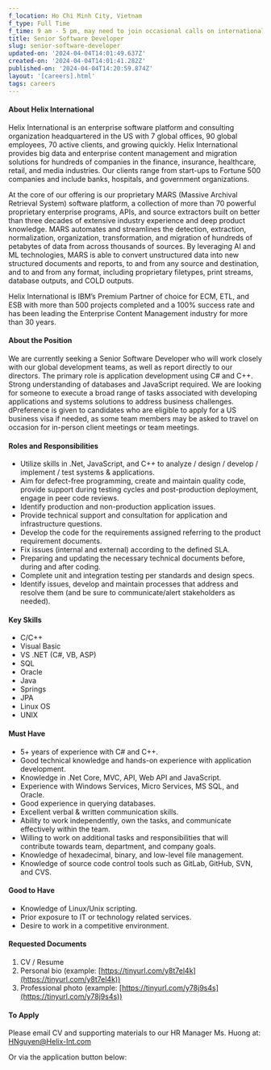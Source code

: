 ```yaml
---
f_location: Ho Chi Minh City, Vietnam
f_type: Full Time
f_time: 9 am - 5 pm, may need to join occasional calls on international timezones.
title: Senior Software Developer
slug: senior-software-developer
updated-on: '2024-04-04T14:01:49.637Z'
created-on: '2024-04-04T14:01:41.282Z'
published-on: '2024-04-04T14:20:59.874Z'
layout: '[careers].html'
tags: careers
---
```


#### About Helix International

Helix International is an enterprise software platform and consulting organization headquartered in the US with 7 global offices, 90 global employees, 70 active clients, and growing quickly. Helix International provides big data and enterprise content management and migration solutions for hundreds of companies in the finance, insurance, healthcare, retail, and media industries. Our clients range from start-ups to Fortune 500 companies and include banks, hospitals, and government organizations.

At the core of our offering is our proprietary MARS (Massive Archival Retrieval System) software platform, a collection of more than 70 powerful proprietary enterprise programs, APIs, and source extractors built on better than three decades of extensive industry experience and deep product knowledge. MARS automates and streamlines the detection, extraction, normalization, organization, transformation, and migration of hundreds of petabytes of data from across thousands of sources. By leveraging AI and ML technologies, MARS is able to convert unstructured data into new structured documents and reports, to and from any source and destination, and to and from any format, including proprietary filetypes, print streams, database outputs, and COLD outputs.

Helix International is IBM’s Premium Partner of choice for ECM, ETL, and ESB with more than 500 projects completed and a 100% success rate and has been leading the Enterprise Content Management industry for more than 30 years.

#### About the Position

We are currently seeking a Senior Software Developer who will work closely with our global development teams, as well as report directly to our directors. The primary role is application development using C# and C++. Strong understanding of databases and JavaScript required. We are looking for someone to execute a broad range of tasks associated with developing applications and systems solutions to address business challenges. dPreference is given to candidates who are eligible to apply for a US business visa if needed, as some team members may be asked to travel on occasion for in-person client meetings or team meetings.

#### Roles and Responsibilities

*   Utilize skills in .Net, JavaScript, and C++ to analyze / design / develop / implement / test systems & applications.
*   Aim for defect-free programming, create and maintain quality code, provide support during testing cycles and post-production deployment, engage in peer code reviews.
*   Identify production and non-production application issues.
*   Provide technical support and consultation for application and infrastructure questions.
*   Develop the code for the requirements assigned referring to the product requirement documents.
*   Fix issues (internal and external) according to the defined SLA.
*   Preparing and updating the necessary technical documents before, during and after coding.
*   Complete unit and integration testing per standards and design specs.
*   Identify issues, develop and maintain processes that address and resolve them (and be sure to communicate/alert stakeholders as needed).

#### Key Skills

*   C/C++
*   Visual Basic
*   VS .NET (C#, VB, ASP)
*   SQL
*   Oracle
*   Java
*   Springs
*   JPA
*   Linux OS
*   UNIX

#### Must Have

*   5+ years of experience with C# and C++.
*   Good technical knowledge and hands-on experience with application development.
*   Knowledge in .Net Core, MVC, API, Web API and JavaScript.
*   Experience with Windows Services, Micro Services, MS SQL, and Oracle.
*   Good experience in querying databases.
*   Excellent verbal & written communication skills.
*   Ability to work independently, own the tasks, and communicate effectively within the team.
*   Willing to work on additional tasks and responsibilities that will contribute towards team, department, and company goals.
*   Knowledge of hexadecimal, binary, and low-level file management.
*   Knowledge of source code control tools such as GitLab, GitHub, SVN, and CVS.

#### Good to Have

*   Knowledge of Linux/Unix scripting.
*   Prior exposure to IT or technology related services.
*   Desire to work in a competitive environment.

#### Requested Documents

1.  CV / Resume
2.  Personal bio (example: [https://tinyurl.com/y8t7el4k](https://tinyurl.com/y8t7el4k))
3.  Professional photo (example: [https://tinyurl.com/y78j9s4s](https://tinyurl.com/y78j9s4s))

#### To Apply

Please email CV and supporting materials to our HR Manager Ms. Huong at: [HNguyen@Helix-Int.com](mailto:HNguyen@Helix-Int.com)

Or via the application button below:
